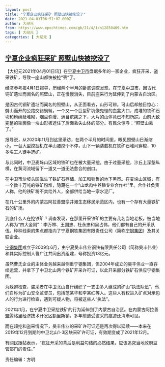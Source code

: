 ```yaml
---
layout: post
title: "宁夏企业疯狂采矿 照壁山快被挖没了"
date: 2021-04-01T06:51:07.000Z
author: 大纪元
from: https://www.epochtimes.com/gb/21/4/1/n12850469.htm
tags: [ 大纪元 ]
categories: [ 大纪元 ]
---
```

<!--1617259867000-->
[宁夏企业疯狂采矿 照壁山快被挖没了](https://www.epochtimes.com/gb/21/4/1/n12850469.htm)
------

<div>
<p>【大纪元2021年04月01日讯】在<a href="https://www.epochtimes.com/gb/tag/%E5%AE%81%E5%A4%8F%E4%B8%AD%E5%8D%AB%E5%B8%82.html">宁夏中卫市</a>盘踞多年的一家企业，疯狂开采、盗采铁矿，导致一座山都快被挖“丢”了。</p><p>经济参考报4月1日报导，历经两个半月的卧底调查发现，在<a href="https://www.epochtimes.com/gb/tag/%E5%AE%81%E5%A4%8F%E4%B8%AD%E5%8D%AB%E5%B8%82.html">宁夏中卫市</a>，因古代铜矿遗址而闻名的照壁山，正在慢慢消失，目前盗采行为延伸到了内蒙古自治区。</p><p>是因古代铜矿遗址而闻名的照壁山，从正面看去，山形可辨。可山后却触目惊心：劈山而开的公路交错蜿蜒，一个又一个巨型矿坑像鬼怪的血盆大口，成堆的铁矿石块和粉绵延堆砌，烟尘弥漫、满目疮痍之下，大片的山体竟已不知所踪。山前大致完整的轮廓像一块山形板遮住了后面丢失山体的部分。有民众惊呼：“照壁山丢了。”</p><p>报导说，从2020年11月到这里采访，在两个半月的时间里，眼见照壁山日渐缩小。一台大型挖掘机在半山腰挖个不停，山下一辆装载机在铁矿石堆间穿梭，10多名工人徒手选矿。</p><p>与此同时，中卫麦垛山区域的铁矿也在被大量采挖。由于过量采挖，沙丘上深壑纵横，在黄河流域留下一道又一道无法愈合的创口。</p><p>在中卫市沙坡头区滋生了铁矿石存储、加工和销售的地下黑市。在麦垛山区域，有一个数十万吨的铁矿粉堆，隐藏在一个“山龙肉牛养殖专业合作社”里。合作社负责人称，他的铁矿粉不卖给外人，全部供给当地一家水泥厂。</p><p>在几十公里外的内蒙古阿拉善盟孪井滩生态移民示范区内，也有一个存有大量铁矿石的矿场。</p><p>到底什么人在挖铁矿？调查发现，在那里开采铁矿的主要有几名当地老板，被当地人称为“四大金刚”：李万林、王国忠、杜永忠和吴占伟，他们都有自己的开采队伍。种种线索的焦点都指向了宁夏钢铁集团有限责任公司（简称<a href="https://www.epochtimes.com/gb/tag/%E5%AE%81%E9%92%A2%E9%9B%86%E5%9B%A2.html">宁钢集团</a>）及其关联企业。</p><p><a href="https://www.epochtimes.com/gb/tag/%E5%AE%81%E9%92%A2%E9%9B%86%E5%9B%A2.html">宁钢集团</a>成立于2009年6月，由宁夏昊丰伟业钢铁有限责任公司（简称昊丰伟业）和其实际控制人曹广江共同出资组建，号称投资13亿元。</p><p>虽然曹氏企业的主体业务越来越侧重宁钢集团，但2004年成立的昊丰伟业一直存续运营，并拿下了中卫北山两个铁矿开采许可证，以此开采部分铁矿石供应宁钢集团。</p><p>为躲避检查，盗采者在中卫北山自行组织了一支由多人组成的矿山“执法队伍”，他们自称为矿山安全监督员，包括范某华和李某红等人。这些人有权进入矿点对承包人的行为进行检查，遇到可疑人物，将被这些人“执法”。</p><p>2021年1月，在宁夏中卫采挖铁矿的行为延伸到了内蒙古自治区。在内蒙古阿拉善盟腾格里经济技术开发区额里斯镇，多年前遭受盗采的痕迹还清晰可见。</p><p>而在超挖和盗采情况下，昊丰伟业的采矿许可证还是再次得以延续——本来在2019年12月到期的中卫北山1-3区块采矿许可证，有效期变成了2021年12月。</p><p>有网民跟帖表示，“疯狂开采的背后是利益勾结的必然结果，应该追究当地政府监管部门的责任。”</p><p>责任编辑：方明</p>
</div>
